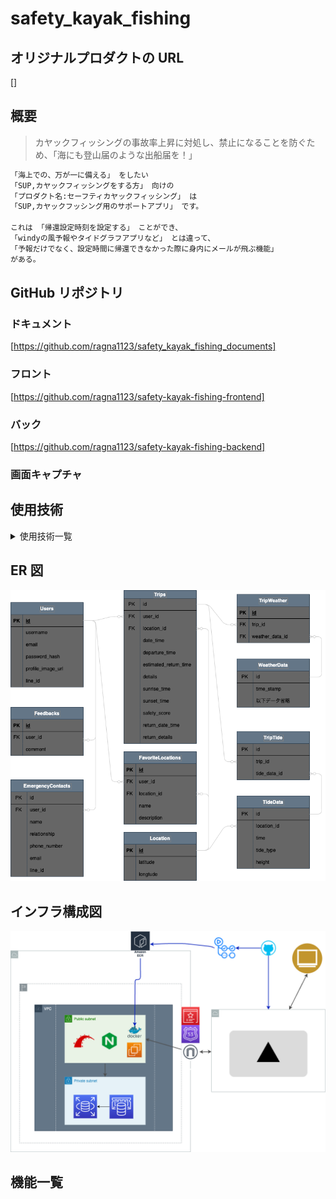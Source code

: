 # safety_kayak_fishing

## オリジナルプロダクトの URL

[]

## 概要

> カヤックフィッシングの事故率上昇に対処し、禁止になることを防ぐため、「海にも登山届のような出船届を！」

```bash
「海上での、万が一に備える」 をしたい
「SUP,カヤックフィッシングをする方」 向けの
「プロダクト名:セーフティカヤックフィッシング」 は
「SUP,カヤックフッシング用のサポートアプリ」 です。

これは 「帰還設定時刻を設定する」 ことができ、
「windyの風予報やタイドグラフアプリなど」 とは違って、
「予報だけでなく、設定時間に帰還できなかった際に身内にメールが飛ぶ機能」
がある。

```

## GitHub リポジトリ

### ドキュメント

[https://github.com/ragna1123/safety_kayak_fishing_documents]

### フロント

[https://github.com/ragna1123/safety-kayak-fishing-frontend]

### バック

[https://github.com/ragna1123/safety-kayak-fishing-backend]

### 画面キャプチャ

## 使用技術

<details>
<summary>使用技術一覧</summary>

## フロントエンド

### フレームワーク

- Next.js

### ライブラリ

#### 型定義

- TypeScript

#### 状態管理

- Recoil

#### フェッチング、キャッシュ関係

- Axios
- ~~RWS~~

#### CSS,UI 関係

- TailwindCSS
- Daisy UI
- Hero Icons

### テスト関係

- ~~Jest~~

## バックエンド

### フレームワーク

- Ruby on Rails(API モード)

### ライブラリ

- ActionMailer(メール送信)
- JWT(認証)
- sidekiq
  (時刻で処理を起動させる非同期処理ライブラリ※今回はメール送信,LINE アラート機能に使用)

#### テスト

- Rspec
- factoryBot

## データベース

#### RDB

- Postglesql

#### NoSQL

- Redis(sidekiq に使用)

## 外部 API

### 地図

- GoogleMap(地図) https://developers.google.com/maps?hl=ja

### 天気予報,潮位関係

- StormGlassIO(海況情報、天気を提供する API)
- Visualcrossing(週間天気予報を提供する APU)
- SunriseSunsetAPI(日の出、日の入りを手供する API)
</details>

## ER 図

![alt text](開発設計書/DB/ER.png)

## インフラ構成図

![alt text](開発設計書/ENV/infrastructure/infrastructure.png)

## 機能一覧

